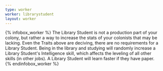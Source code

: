 ```yaml
---
type: worker
worker: librarystudent
layout: worker
---
```

{% infobox_worker %}
The Library Student is not a production part of your colony, but rather a way to increase the stats of your colonists that may be lacking. Even the Traits above are deciving, there are no requirements for a Library Student. Being in the library and studying will randomly increase a Library Student's Intelligence skill, which affects the leveling of all other skills (in other jobs). A Library Student will learn faster if they have paper.
{% endinfobox_worker %}
